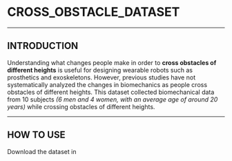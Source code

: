# CROSS_OBSTACLE_DATASET
***
## INTRODUCTION
Understanding what changes people make in order to **cross obstacles of different heights** is useful for designing wearable robots such as prosthetics and exoskeletons. However, previous studies have not systematically analyzed the changes in biomechanics as people cross obstacles of different heights. This dataset collected biomechanical data from 10 subjects *(6 men and 4 women, with an average age of around 20 years)* while crossing obstacles of different heights.
***
## HOW TO USE
Download the dataset in 
